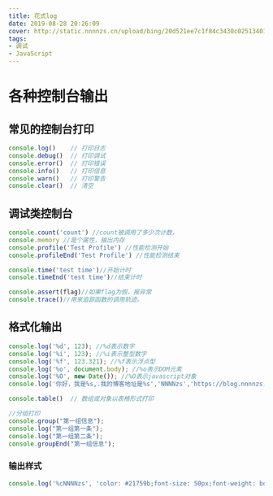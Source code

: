 ```yaml
---
title: 花式log
date: 2019-08-28 20:26:09
cover: http://static.nnnnzs.cn/upload/bing/20d521ee7c1f84c3430c02513401061d.png
tags: 
- 调试
- JavaScript
---
```

# 各种控制台输出
## 常见的控制台打印
```Javascript
console.log()    // 打印日志
console.debug()  // 打印调试
console.error()  // 打印错误
console.info()   // 打印信息
console.warn()   // 打印警告
console.clear()  // 清空


```
## 调试类控制台
```Javascript
console.count('count') //count被调用了多少次计数，
console.memory //是个属性，输出内存
console.profile('Test Profile') //性能检测开始
console.profileEnd('Test Profile') //性能检测结束

console.time('test time')//开始计时
console.timeEnd('test time')//结束计时

console.assert(flag)//如果flag为假，报异常
console.trace()//用来追踪函数的调用轨迹。
```
## 格式化输出

```javascript
console.log('%d', 123); //%d表示数字
console.log('%i', 123); //%i表示整型数字
console.log('%f', 123.321); //%f表示浮点型
console.log('%o', document.body); //%o表示DOM元素
console.log('%O', new Date()); //%O表示javascript对象
console.log('你好，我是%s,.我的博客地址是%s','NNNNzs','https://blog.nnnnzs.cn')

console.table()  // 数组或对象以表格形式打印

//分组打印
console.group("第一组信息");
console.log("第一组第一条");
console.log("第一组第二条");
console.groupEnd("第一组信息");
```
### 输出样式
```Javascript
console.log('%cNNNNzs', 'color: #21759b;font-size: 50px;font-weight: bold;display:inline-block;');
```

<script>        
        console.log('%cNNNNzs', 'color: #21759b;font-size: 50px;font-weight: bold;display:inline-block;');
</script>